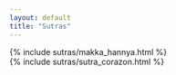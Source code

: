 ```yaml
---
layout: default
title: "Sutras"
---
```


<div class="sm:px-8 mt-9">
  <div class="mx-auto w-full max-w-7xl lg:px-8">
    <div id="sutras" class="relative px-8 py-20 sm:py-32 sm:px-24 bg-zinc-200">
      <div class="flex flex-col md:flex-row md:gap-x-3">
        <div class="w-full md:w-1/2">
          {% include sutras/makka_hannya.html %}
        </div>
        <div class="w-full md:w-1/2">
          {% include sutras/sutra_corazon.html %}
        </div>
      </div>
    </div>
  </div>
</div>

